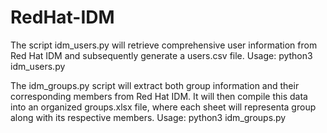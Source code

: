 # RedHat-IDM

The script idm_users.py will retrieve comprehensive user information from Red Hat IDM and subsequently generate a users.csv file.
Usage: python3 idm_users.py



The idm_groups.py script will extract both group information and their corresponding members from Red Hat IDM. It will then compile this data into an organized groups.xlsx file, where each sheet will representa group along with its respective members.
Usage: python3 idm_groups.py
